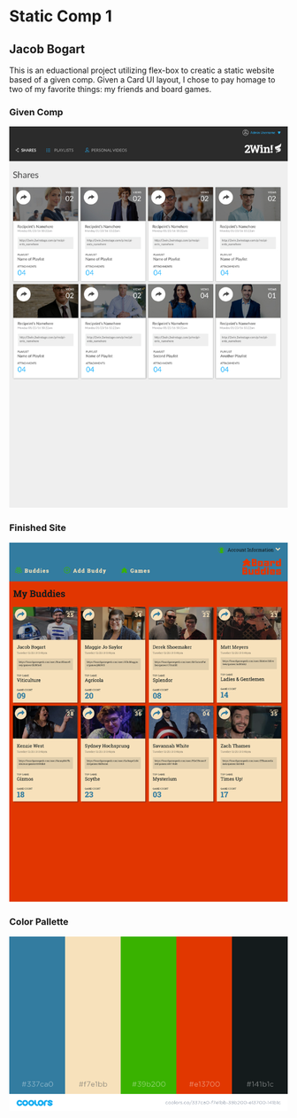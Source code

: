 # Static Comp 1
## Jacob Bogart

This is an eduactional project utilizing flex-box to creatic a static website based of a given comp. Given a Card UI layout, I chose to pay homage to two of my favorite things: my friends and board games. 

### Given Comp
![Comp Picture](images/given-comp.jpg)

### Finished Site
![My Site](images/final-site.png)

### Color Pallette
![Color Pallete](images/color-pallette.png)
